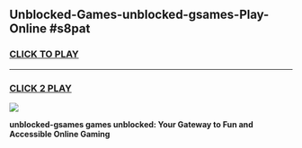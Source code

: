 
## Unblocked-Games-unblocked-gsames-Play-Online #s8pat
<h3>
<a href="https://news.freeplayer.one?title=unblocked-gsames&ref=3">CLICK TO PLAY</a></h3>
<hr>

<h3>
<a href="https://news.freeplayer.one?title=unblocked-gsames&ref=3">CLICK 2 PLAY</a>
  
</h3>

<a href="https://news.freeplayer.one?title=unblocked-gsames&ref=3"><img src="https://clearcache.store/games.png"></a>


**unblocked-gsames games unblocked: Your Gateway to Fun and Accessible Online Gaming**
